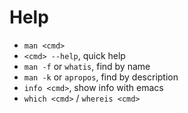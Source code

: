 # Help
* `man <cmd>`
* `<cmd> --help`, quick help
* `man -f` or `whatis`, find by name
* `man -k` or `apropos`, find by description
* `info <cmd>`, show info with emacs
* `which <cmd>` / `whereis <cmd>`
